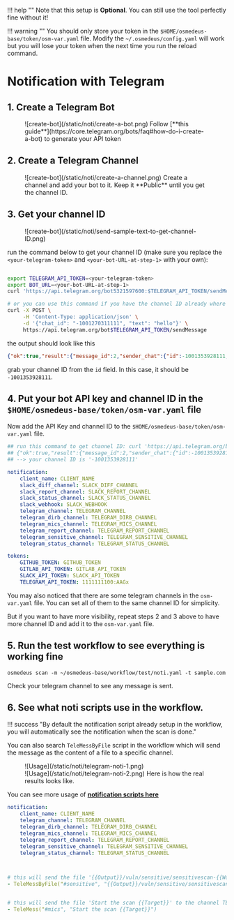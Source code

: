 
!!! help ""
    Note that this setup is **Optional**. You can still use the tool perfectly fine without it!


!!! warning ""
    You should only store your token in the `$HOME/osmedeus-base/token/osm-var.yaml` file. Modify the `~/.osmedeus/config.yaml` will work but you will lose your token when the next time you run the reload command.

# Notification with Telegram


## 1. Create a Telegram Bot

<figure markdown> 
    ![create-bot](/static/noti/create-a-bot.png)
    Follow [**this guide**](https://core.telegram.org/bots/faq#how-do-i-create-a-bot) to generate your API token
</figure>


## 2. Create a Telegram Channel

<figure markdown> 
    ![create-bot](/static/noti/create-a-channel.png)
    Create a channel and add your bot to it. Keep it **Public** until you get the channel ID.
</figure>


## 3. Get your channel ID

<figure markdown> 
  ![create-bot](/static/noti/send-sample-text-to-get-channel-ID.png)
</figure>

run the command below to get your channel ID (make sure you replace the `<your-telegram-token>` and `<your-bot-URL-at-step-1>` with your own):


```bash

export TELEGRAM_API_TOKEN=<your-telegram-token>
export BOT_URL=<your-bot-URL-at-step-1>
curl 'https://api.telegram.org/bot5321597600:$TELEGRAM_API_TOKEN/sendMessage?chat_id=@$BOT_URL&text=hello'

# or you can use this command if you have the channel ID already where `1001270311111` is your channel ID
curl -X POST \
     -H 'Content-Type: application/json' \
     -d '{"chat_id": "-1001270311111", "text": "hello"}' \
     https://api.telegram.org/bot$TELEGRAM_API_TOKEN/sendMessage

```

the output should look like this

```json
{"ok":true,"result":{"message_id":2,"sender_chat":{"id":-1001353928111,"title":"your-osm-channel","username":"yourOsmChannel","type":"channel"},"chat":{"id":-1001353928111,"title":"your-osm-channel","username":"yourOsmChannel","type":"channel"},"date":1650958729,"text":"hello"}}
```
grab your channel ID from the `id` field. In this case, it should be `-1001353928111`.



## 4. Put your bot API key and channel ID in the `$HOME/osmedeus-base/token/osm-var.yaml` file

Now add the API Key and channel ID to the `$HOME/osmedeus-base/token/osm-var.yaml` file.

```yaml
## run this command to get channel ID: curl 'https://api.telegram.org/bot$TELEGRAM_API_TOKEN/sendMessage?chat_id=@osmpReports&text=hello'
## {"ok":true,"result":{"message_id":2,"sender_chat":{"id":-1001353928111,"title":"your-osm-channel","username":"yourOsmChannel","type":"channel"},"chat":{"id":-1001353928111,"title":"your-osm-channel","username":"yourOsmChannel","type":"channel"},"date":1650958729,"text":"hello"}}
## --> your channel ID is '-1001353928111'

notification:
    client_name: CLIENT_NAME
    slack_diff_channel: SLACK_DIFF_CHANNEL
    slack_report_channel: SLACK_REPORT_CHANNEL
    slack_status_channel: SLACK_STATUS_CHANNEL
    slack_webhook: SLACK_WEBHOOK
    telegram_channel: TELEGRAM_CHANNEL
    telegram_dirb_channel: TELEGRAM_DIRB_CHANNEL
    telegram_mics_channel: TELEGRAM_MICS_CHANNEL
    telegram_report_channel: TELEGRAM_REPORT_CHANNEL
    telegram_sensitive_channel: TELEGRAM_SENSITIVE_CHANNEL
    telegram_status_channel: TELEGRAM_STATUS_CHANNEL

tokens:
    GITHUB_TOKEN: GITHUB_TOKEN
    GITLAB_API_TOKEN: GITLAB_API_TOKEN
    SLACK_API_TOKEN: SLACK_API_TOKEN
    TELEGRAM_API_TOKEN: 1111111100:AAGx
```

You may also noticed that there are some telegram channels in the `osm-var.yaml` file. You can set all of them to the same channel ID for simplicity. 

But if you want to have more visibility, repeat steps 2 and 3 above to have more channel ID and add it to the `osm-var.yaml` file.

## 5. Run the test workflow to see everything is working fine

```shell
osmedeus scan -m ~/osmedeus-base/workflow/test/noti.yaml -t sample.com
```

Check your telegram channel to see any message is sent.


## 6. See what noti scripts use in the workflow.

!!! success "By default the notification script already setup in the workflow, you will automatically see the notification when the scan is done."

You can also search `TeleMessByFile` script in the workflow which will send the message as the content of a file to a specific channel.

<figure markdown> 
  ![Usage](/static/noti/telegram-noti-1.png)
   <br/>
  ![Usage](/static/noti/telegram-noti-2.png)
  Here is how the real results looks like.
</figure>

You can see more usage of **[notification scripts here](/workflow/noti-scripts/)** 


```yaml
notification:
    client_name: CLIENT_NAME
    telegram_channel: TELEGRAM_CHANNEL
    telegram_dirb_channel: TELEGRAM_DIRB_CHANNEL
    telegram_mics_channel: TELEGRAM_MICS_CHANNEL
    telegram_report_channel: TELEGRAM_REPORT_CHANNEL
    telegram_sensitive_channel: TELEGRAM_SENSITIVE_CHANNEL
    telegram_status_channel: TELEGRAM_STATUS_CHANNEL



# this will send the file '{{Output}}/vuln/sensitive/sensitivescan-{{Workspace}}-{{TS}}.txt' to the channel TELEGRAM_SENSITIVE_CHANNEL above
- TeleMessByFile("#sensitive", "{{Output}}/vuln/sensitive/sensitivescan-{{Workspace}}-{{TS}}.txt")


# this will send the file 'Start the scan {{Target}}' to the channel TELEGRAM_MICS_CHANNEL above 
- TeleMess("#mics", "Start the scan {{Target}}")

```
